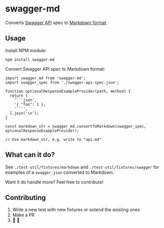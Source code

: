 # swagger-md
Converts [Swagger API](http://swagger.io) spec to [Markdown format](https://help.github.com/articles/markdown-basics/). 

## Usage

Install NPM module:
```
npm install swagger-md
```

Convert Swagger API spec to Markdown format:
```
import swagger_md from 'swagger-md';
import swagger_spec from './swagger-api-spec.json';

function optionalResponseExampleProvider(path, method) {
  return [
    '```json',
    '{ "foo": 1 },
    '```',
  ].join('\n');
} 

const markdown_str = swagger_md.convertToMarkdown(swagger_spec, optionalResponseExampleProvider);

// Use markdown_str, e.g. write to "api.md"
```

## What can it do?

See `./test-util/fixtures/markdown` and `./test-util/fixtures/swagger` for examples of a `swagger.json` converted to Markdown.

Want it do handle more? Feel free to contribute!

## Contributing

1. Write a new test with new fixtures or extend the existing ones
2. Make a PR
3. :pray: :clap:
